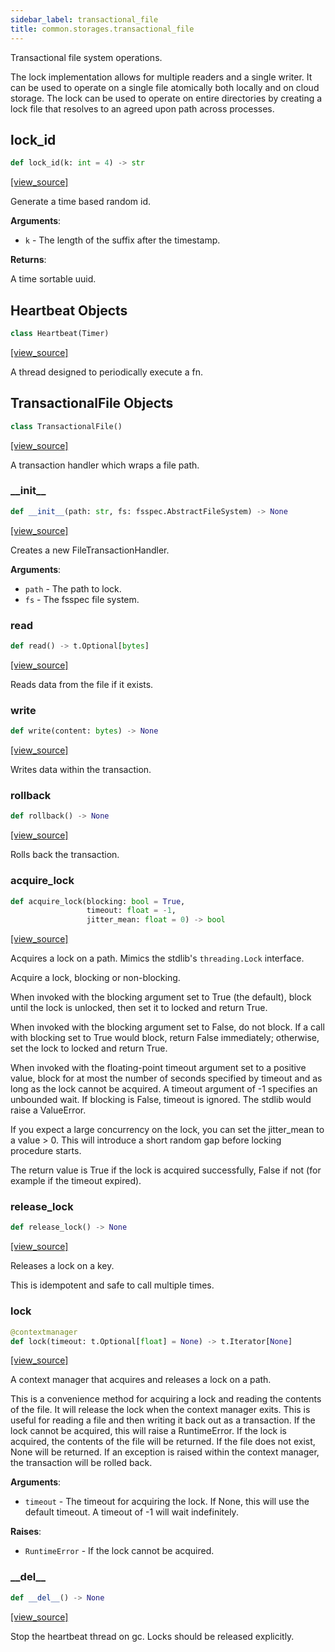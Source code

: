 ```yaml
---
sidebar_label: transactional_file
title: common.storages.transactional_file
---
```


Transactional file system operations.

The lock implementation allows for multiple readers and a single writer.
It can be used to operate on a single file atomically both locally and on
cloud storage. The lock can be used to operate on entire directories by
creating a lock file that resolves to an agreed upon path across processes.

## lock\_id

```python
def lock_id(k: int = 4) -> str
```

[[view_source]](https://github.com/dlt-hub/dlt/blob/e9c9ecfa8a644fdb516dd74aabca3bf75bafb154/dlt/common/storages/transactional_file.py#L22)

Generate a time based random id.

**Arguments**:

- `k` - The length of the suffix after the timestamp.
  

**Returns**:

  A time sortable uuid.

## Heartbeat Objects

```python
class Heartbeat(Timer)
```

[[view_source]](https://github.com/dlt-hub/dlt/blob/e9c9ecfa8a644fdb516dd74aabca3bf75bafb154/dlt/common/storages/transactional_file.py#L35)

A thread designed to periodically execute a fn.

## TransactionalFile Objects

```python
class TransactionalFile()
```

[[view_source]](https://github.com/dlt-hub/dlt/blob/e9c9ecfa8a644fdb516dd74aabca3bf75bafb154/dlt/common/storages/transactional_file.py#L46)

A transaction handler which wraps a file path.

### \_\_init\_\_

```python
def __init__(path: str, fs: fsspec.AbstractFileSystem) -> None
```

[[view_source]](https://github.com/dlt-hub/dlt/blob/e9c9ecfa8a644fdb516dd74aabca3bf75bafb154/dlt/common/storages/transactional_file.py#L52)

Creates a new FileTransactionHandler.

**Arguments**:

- `path` - The path to lock.
- `fs` - The fsspec file system.

### read

```python
def read() -> t.Optional[bytes]
```

[[view_source]](https://github.com/dlt-hub/dlt/blob/e9c9ecfa8a644fdb516dd74aabca3bf75bafb154/dlt/common/storages/transactional_file.py#L122)

Reads data from the file if it exists.

### write

```python
def write(content: bytes) -> None
```

[[view_source]](https://github.com/dlt-hub/dlt/blob/e9c9ecfa8a644fdb516dd74aabca3bf75bafb154/dlt/common/storages/transactional_file.py#L128)

Writes data within the transaction.

### rollback

```python
def rollback() -> None
```

[[view_source]](https://github.com/dlt-hub/dlt/blob/e9c9ecfa8a644fdb516dd74aabca3bf75bafb154/dlt/common/storages/transactional_file.py#L136)

Rolls back the transaction.

### acquire\_lock

```python
def acquire_lock(blocking: bool = True,
                 timeout: float = -1,
                 jitter_mean: float = 0) -> bool
```

[[view_source]](https://github.com/dlt-hub/dlt/blob/e9c9ecfa8a644fdb516dd74aabca3bf75bafb154/dlt/common/storages/transactional_file.py#L145)

Acquires a lock on a path. Mimics the stdlib's `threading.Lock` interface.

Acquire a lock, blocking or non-blocking.

When invoked with the blocking argument set to True (the default), block until
the lock is unlocked, then set it to locked and return True.

When invoked with the blocking argument set to False, do not block. If a call
with blocking set to True would block, return False immediately; otherwise, set
the lock to locked and return True.

When invoked with the floating-point timeout argument set to a positive value,
block for at most the number of seconds specified by timeout and as long as the
lock cannot be acquired. A timeout argument of -1 specifies an unbounded wait.
If blocking is False, timeout is ignored. The stdlib would raise a ValueError.

If you expect a large concurrency on the lock, you can set the jitter_mean to a
value > 0. This will introduce a short random gap before locking procedure
starts.

The return value is True if the lock is acquired successfully, False if
not (for example if the timeout expired).

### release\_lock

```python
def release_lock() -> None
```

[[view_source]](https://github.com/dlt-hub/dlt/blob/e9c9ecfa8a644fdb516dd74aabca3bf75bafb154/dlt/common/storages/transactional_file.py#L200)

Releases a lock on a key.

This is idempotent and safe to call multiple times.

### lock

```python
@contextmanager
def lock(timeout: t.Optional[float] = None) -> t.Iterator[None]
```

[[view_source]](https://github.com/dlt-hub/dlt/blob/e9c9ecfa8a644fdb516dd74aabca3bf75bafb154/dlt/common/storages/transactional_file.py#L212)

A context manager that acquires and releases a lock on a path.

This is a convenience method for acquiring a lock and reading the contents of
the file. It will release the lock when the context manager exits. This is
useful for reading a file and then writing it back out as a transaction. If
the lock cannot be acquired, this will raise a RuntimeError. If the lock is
acquired, the contents of the file will be returned. If the file does not
exist, None will be returned. If an exception is raised within the context
manager, the transaction will be rolled back.

**Arguments**:

- `timeout` - The timeout for acquiring the lock. If None, this will use the
  default timeout. A timeout of -1 will wait indefinitely.
  

**Raises**:

- `RuntimeError` - If the lock cannot be acquired.

### \_\_del\_\_

```python
def __del__() -> None
```

[[view_source]](https://github.com/dlt-hub/dlt/blob/e9c9ecfa8a644fdb516dd74aabca3bf75bafb154/dlt/common/storages/transactional_file.py#L242)

Stop the heartbeat thread on gc. Locks should be released explicitly.

